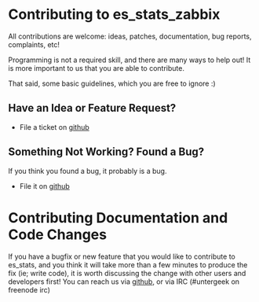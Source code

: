 # Contributing to es_stats_zabbix

All contributions are welcome: ideas, patches, documentation, bug reports,
complaints, etc!

Programming is not a required skill, and there are many ways to help out!
It is more important to us that you are able to contribute.

That said, some basic guidelines, which you are free to ignore :)

## Have an Idea or Feature Request?

* File a ticket on [github](https://github.com/untergeek/es_stats_zabbix/issues)

## Something Not Working? Found a Bug?

If you think you found a bug, it probably is a bug.

* File it on [github](https://github.com/untergeek/es_stats_zabbix/issues)

# Contributing Documentation and Code Changes

If you have a bugfix or new feature that you would like to contribute to
es_stats, and you think it will take more than a few minutes to produce
the fix (ie; write code), it is worth discussing the change with other users and
developers first! You can reach us via [github](https://github.com/untergeek/es_stats_zabbix/issues),
or via IRC (#untergeek on freenode irc)
